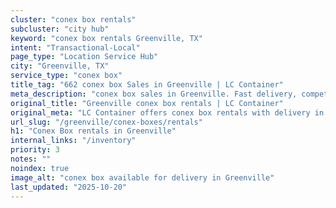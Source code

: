 ```yaml
---
cluster: "conex box rentals"
subcluster: "city hub"
keyword: "conex box rentals Greenville, TX"
intent: "Transactional-Local"
page_type: "Location Service Hub"
city: "Greenville, TX"
service_type: "conex box"
title_tag: "662 conex box Sales in Greenville | LC Container"
meta_description: "conex box sales in Greenville. Fast delivery, competitive pricing. Serving conex boxes area. Quote ID: X62. Call (214) 524-4168 for your free quote today."
original_title: "Greenville conex box rentals | LC Container"
original_meta: "LC Container offers conex box rentals with delivery in Greenville, TX. Local. Fast quotes. Since 2003."
url_slug: "/greenville/conex-boxes/rentals"
h1: "Conex Box rentals in Greenville"
internal_links: "/inventory"
priority: 3
notes: ""
noindex: true
image_alt: "conex box available for delivery in Greenville"
last_updated: "2025-10-20"
---
```


<!-- TODO: Add unique city/inventory copy, images, and internal links here. -->
